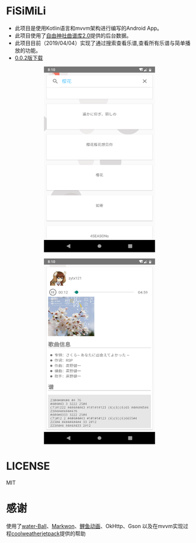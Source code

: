 # FiSiMiLi
+ 此项目是使用Kotlin语言和mvvm架构进行编写的Android App。
+ 此项目使用了[自由神社曲谱库2.0](https://github.com/zytx121/je)提供的后台数据。
+ 此项目目前（2019/04/04）实现了通过搜索查看乐谱,查看所有乐谱与简单播放的功能。
+ [0.0.2版下载](https://github.com/LoveLoliii/FiSiMiLi/app/release/app-release.apk)
<p align="center">
    <img src="https://github.com/LoveLoliii/FiSiMiLi/blob/master/pic/Screenshot_1554365414.png" width="300" height="500">
</p>
<p align="center">
    <img src="https://github.com/LoveLoliii/FiSiMiLi/blob/master/pic/Screenshot_1554365456.png"  width="300" height="500">
</p>

# LICENSE
MIT

# 感谢
使用了[water-Ball](https://github.com/duldun/water-Ball)、[Markwon](https://github.com/noties/Markwon)、[鲤鱼动画](https://github.com/Jichensheng/Fish_2)、OkHttp、Gson
以及在mvvm实现过程[coolweatherjetpack](https://github.com/guolindev/coolweatherjetpack)提供的帮助
